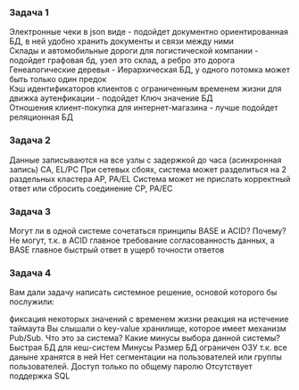### Задача 1

Электронные чеки в json виде - подойдет документно ориентированная БД, в ней удобно хранить документы и связи между ними  
Склады и автомобильные дороги для логистической компании - подойдет графовая бд, узел это склад, а ребро это дорога   
Генеалогические деревья - Иерархическая БД, у одного потомка может быть только один предок  
Кэш идентификаторов клиентов с ограниченным временем жизни для движка аутенфикации - подойдет Ключ значение БД  
Отношения клиент-покупка для интернет-магазина - лучше подойдет реляционная БД  

### Задача 2

Данные записываются на все узлы с задержкой до часа (асинхронная запись) CA, EL/PC
При сетевых сбоях, система может разделиться на 2 раздельных кластера AP, PA/EL
Система может не прислать корректный ответ или сбросить соединение CP, PA/EC

### Задача 3
Могут ли в одной системе сочетаться принципы BASE и ACID? Почему?
Не могут, т.к. в ACID главное требование согласованность данных, а BASE главное быстрый ответ в ущерб точности ответов 

### Задача 4
Вам дали задачу написать системное решение, основой которого бы послужили:

фиксация некоторых значений с временем жизни
реакция на истечение таймаута
Вы слышали о key-value хранилище, которое имеет механизм Pub/Sub. Что это за система? Какие минусы выбора данной системы?
Быстрая БД для кеш-систем
Минусы
Размер БД ограничен ОЗУ  т.к. все даныне хранятся в ней 
Нет сегментации на пользователей или группы пользователей. Доступ только по общему паролю
Отсутствует поддержка SQL

